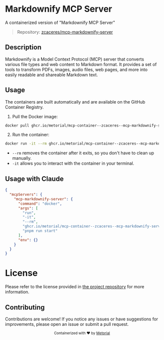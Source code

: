 
# Markdownify MCP Server

A containerized version of "Markdownify MCP Server"

> Repository: [zcaceres/mcp-markdownify-server](https://github.com/zcaceres/mcp-markdownify-server)

## Description

Markdownify is a Model Context Protocol (MCP) server that converts various file types and web content to Markdown format. It provides a set of tools to transform PDFs, images, audio files, web pages, and more into easily readable and shareable Markdown text.


## Usage

The containers are built automatically and are available on the GitHub Container Registry.

1. Pull the Docker image:

```bash
docker pull ghcr.io/metorial/mcp-container--zcaceres--mcp-markdownify-server--mcp-markdownify-server
```

2. Run the container:

```bash
docker run -it --rm ghcr.io/metorial/mcp-container--zcaceres--mcp-markdownify-server--mcp-markdownify-server 
```

- `--rm` removes the container after it exits, so you don't have to clean up manually.
- `-it` allows you to interact with the container in your terminal.



## Usage with Claude

```json
{
  "mcpServers": {
    "mcp-markdownify-server": {
      "command": "docker",
      "args": [
        "run",
        "-it",
        "--rm",
        "ghcr.io/metorial/mcp-container--zcaceres--mcp-markdownify-server--mcp-markdownify-server",
        "pnpm run start"
      ],
      "env": {}
    }
  }
}
```

# License

Please refer to the license provided in [the project repository](https://github.com/zcaceres/mcp-markdownify-server) for more information.

## Contributing

Contributions are welcome! If you notice any issues or have suggestions for improvements, please open an issue or submit a pull request.

<div align="center">
  <sub>Containerized with ❤️ by <a href="https://metorial.com">Metorial</a></sub>
</div>
  